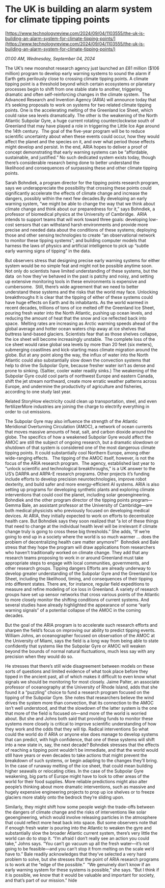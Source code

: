 # The UK is building an alarm system for climate tipping points

[https://www.technologyreview.com/2024/09/04/1103555/the-uk-is-building-an-alarm-system-for-climate-tipping-points/](https://www.technologyreview.com/2024/09/04/1103555/the-uk-is-building-an-alarm-system-for-climate-tipping-points/)

*01:00 AM, Wednesday, September 04, 2024*

The UK’s new moonshot research agency just launched an £81 million ($106 million) program to develop early warning systems to sound the alarm if Earth gets perilously close to crossing climate tipping points. A climate tipping point is a threshold beyond which certain ecosystems or planetary processes begin to shift from one stable state to another, triggering dramatic and often self-reinforcing changes in the climate system.   The Advanced Research and Invention Agency (ARIA) will announce today that it’s seeking proposals to work on systems for two related climate tipping points. One is the accelerating melting of the Greenland Ice Sheet, which could raise sea levels dramatically. The other is the weakening of the North Atlantic Subpolar Gyre, a huge current rotating counterclockwise south of Greenland that may have played a role in triggering the Little Ice Age around the 14th century.  The goal of the five-year program will be to reduce scientific uncertainty about when these events could occur, how they would affect the planet and the species on it, and over what period those effects might develop and persist. In the end, ARIA hopes to deliver a proof of concept demonstrating that early warning systems can be “affordable, sustainable, and justified.” No such dedicated system exists today, though there’s considerable research being done to better understand the likelihood and consequences of surpassing these and other climate tipping points.

Sarah Bohndiek, a program director for the tipping points research program, says we underappreciate the possibility that crossing these points could significantly accelerate the effects of climate change and increase the dangers, possibly within the next few decades.By developing an early warning system, “we might be able to change the way that we think about climate change and think about our preparedness for it,” says Bohndiek, a professor of biomedical physics at the University of Cambridge.  ARIA intends to support teams that will work toward three goals: developing low-cost sensors that can withstand harsh environments and provide more precise and needed data about the conditions of these systems; deploying those and other sensing technologies to create “an observational network to monitor these tipping systems”; and building computer models that harness the laws of physics and artificial intelligence to pick up “subtle early warning signs of tipping” in the data.

But observers stress that designing precise early warning systems for either system would be no simple feat and might not be possible anytime soon. Not only do scientists have limited understanding of these systems, but the data  on how they’ve behaved in the past is patchy and noisy, and setting up extensive monitoring tools in these environments is expensive and cumbersome.  Still, there’s wide agreement that we need to better understand these systems and the risks that the world may face. Unlocking breakthroughs It is clear that the tipping of either of these systems could have huge effects on Earth and its inhabitants. As the world warmed in recent decades, trillions of tons of ice melted off the Greenland Ice Sheet, pouring fresh water into the North Atlantic, pushing up ocean levels, and reducing the amount of heat that the snow and ice reflected back into space.   Melting rates are increasing as Arctic warming speeds ahead of the global average and hotter ocean waters chip away at ice shelves that buttress land-based glaciers. Scientists fear that as those shelves collapse, the ice sheet will become increasingly unstable.  The complete loss of the ice sheet would raise global sea levels by more than 20 feet (six meters), submerging coastlines and kick-starting mass climate migration around the globe. But at any point along the way, the influx of water into the North Atlantic could also substantially slow down the convection systems that help to drive the Subpolar Gyre, because fresher water isn’t as dense and prone to sinking. (Saltier, cooler water readily sinks.) The weakening of the Subpolar Gyre could cool parts of northwest Europe and eastern Canada, shift the jet stream northward, create more erratic weather patterns across Europe, and undermine the productivity of agriculture and fisheries, according to one study last year.

Related StoryHow electricity could clean up transportation, steel, and even fertilizerMore industries are joining the charge to electrify everything in order to cut emissions.

The Subpolar Gyre may also influence the strength of the Atlantic Meridional Overturning Circulation (AMOC), a network of ocean currents that moves massive amounts of heat, salt, and carbon dioxide around the globe. The specifics of how a weakened Subpolar Gyre would affect the AMOC are still the subject of ongoing research, but a dramatic slowdown or shutdown of that system is considered one of the most dangerous climate tipping points. It could substantially cool Northern Europe, among other wide-ranging effects.   The tipping of the AMOC itself, however, is not the focus of the ARIA research program.  The agency, established last year to “unlock scientific and technological breakthroughs,” is a UK answer to the US’s DARPA and ARPA-E research programs. Other projects it’s funding include efforts to develop precision neurotechnologies, improve robot dexterity, and build safer and more energy-efficient AI systems. ARIA is also setting up programs for developing synthetic plants and exploring climate interventions that could cool the planet, including solar geoengineering.  Bohndiek and the other program director of the tipping points program—Gemma Bale, an assistant professor at the University of Cambridge—are both medical physicists who previously focused on developing medical devices. At ARIA, they initially expected to work on efforts to decentralize health care.  But Bohndiek says they soon realized that “a lot of these things that need to change at the individual health level will be irrelevant if climate change truly is going to cross these big thresholds.” She adds, “If we’re going to end up in a society where the world is so much warmer … does the problem of decentralizing health care matter anymore?”  Bohndiek and Bale stress that they hope the program will draw applications from researchers who haven’t traditionally worked on climate change. They add that any research teams proposing to work in or around Greenland must take appropriate steps to engage with local communities, governments, and other research groups. Tipping dangers Efforts are already underway to develop greater understanding of the Subpolar Gyre and the Greenland Ice Sheet, including the likelihood, timing, and consequences of their tipping into different states. There are, for instance, regular field expeditions to measure and refine modeling of ice loss in Greenland. A variety of research groups have set up sensor networks that cross various points of the Atlantic to more closely monitor the shifting conditions of current systems. And several studies have already highlighted the appearance of some “early warning signals” of a potential collapse of the AMOC in the coming decades.

But the goal of the ARIA program is to accelerate such research efforts and sharpen the field’s focus on improving our ability to predict tipping events.  William Johns, an oceanographer focused on observation of the AMOC at the University of Miami, says the field is a long way from being able to state confidently that systems like the Subpolar Gyre or AMOC will weaken beyond the bounds of normal natural fluctuations, much less say with any precision when they would do so.

He stresses that there’s still wide disagreement between models on these sorts of questions and limited evidence of what took place before they tipped in the ancient past, all of which makes it difficult to even know what signals we should be monitoring for most closely. Jaime Palter, an associate professor of oceanography at the University of Rhode Island, adds that she found it a “puzzling” choice to fund a research program focused on the tipping of the Subpolar Gyre. She notes that researchers believe the wind drives the system more than convection, that its connection to the AMOC isn’t well understood, and that the slowdown of the latter system is the one that more of the field is focused on—and more of the world is worried about. But she and Johns both said that providing funds to monitor these systems more closely is critical to improve scientific understanding of how they work and the odds that they will tip. Radical interventions So what could the world do if ARIA or anyone else does manage to develop systems that can predict, with high confidence, that one of these systems will shift into a new state in, say, the next decade? Bohndiek stresses that the effects of reaching a tipping point wouldn’t be immediate, and that the world would still have years or even decades to take actions that might prevent the breakdown of such systems, or begin adapting to the changes they’ll bring. In the case of runaway melting of the ice sheet, that could mean building higher seawalls or relocating cities. In the case of the Subpolar Gyre weakening, big parts of Europe might have to look to other areas of the world for their food supplies. More reliable predictions might also alter people’s thinking about more dramatic interventions, such as massive and hugely expensive engineering projects to prop up ice shelves or to freeze glaciers more stably onto the bedrock they’re sliding upon.

Similarly, they might shift how some people weigh the trade-offs between the dangers of climate change and the risks of interventions like solar geoengineering, which would involve releasing particles in the atmosphere that could reflect more heat back into space. But some observers note that if enough fresh water is pouring into the Atlantic to weaken the gyre and substantially slow the broader Atlantic current system, there’s very little the world can do to stop it. “I’m afraid I don’t really see an action you could take,” Johns says. “You can’t go vacuum up all the fresh water—it’s not going to be feasible—and you can’t stop it from melting on the scale we’d have to.” Bale readily acknowledges that they’ve selected a very hard problem to solve, but she stresses that the point of ARIA research programs is to work at the “edge of the possible.”  “We genuinely don’t know if an early warning system for these systems is possible,” she says. “But I think if it is possible, we know that it would be valuable and important for society, and that’s part of our mission.” hide

